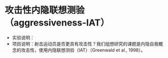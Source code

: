# 攻击性内隐联想测验（aggressiveness-IAT）
* 实验说明：
* 项目说明：射击运动员是否更具有攻击性？我们组想研究的课题是内隐自我概念的攻击性，使用内隐联想测验（IAT）（Greenwald et al., 1998）。
